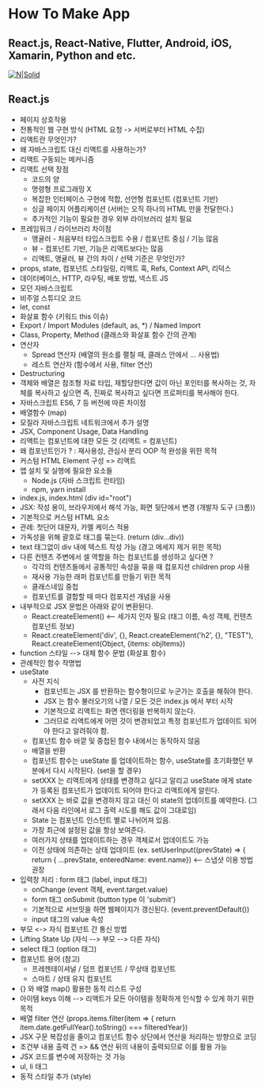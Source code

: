 # How To Make App

## React.js, React-Native, Flutter, Android, iOS, Xamarin, Python and etc.

[![N|Solid](https://cldup.com/dTxpPi9lDf.thumb.png)](https://github.com/aidenkoog)

## React.js

- 페이지 상호작용
- 전통적인 웹 구현 방식 (HTML 요청 -> 서버로부터 HTML 수집)
- 리액트란 무엇인가?
- 왜 자바스크립트 대신 리액트를 사용하는가?
- 리액트 구동되는 메커니즘
- 리액트 선택 장점
  - 코드의 양
  - 명령형 프로그래밍 X
  - 복잡한 인터페이스 구현에 적합, 선언형 컴포넌트 (컴포넌트 기반)
  - 싱글 페이지 어플리케이션 (서버는 오직 하나의 HTML 만을 전달한다.)
  - 추가적인 기능이 필요한 경우 외부 라이브러리 설치 필요
- 프레임워크 / 라이브러리 차이점
  - 앵귤러 - 처음부터 타입스크립트 수용 / 컴포넌트 중심 / 기능 많음
  - 뷰 - 컴포넌트 기반, 기능은 리액트보다는 많음
  - 리액트, 앵귤러, 뷰 간의 차이 / 선택 기준은 무엇인가?
- props, state, 컴포넌트 스타일링, 리액트 훅, Refs, Context API, 리덕스
- 데이터베이스, HTTP, 라우팅, 배포 방법, 넥스트 JS
- 모던 자바스크립트
- 비주얼 스튜디오 코드
- let, const
- 화살표 함수 (키워드 this 이슈)
- Export / Import Modules (default, as, \*) / Named Import
- Class, Property, Method (클래스와 화살표 함수 간의 관계)
- 연산자
  - Spread 연산자 (배열의 원소를 펼칠 때, 클래스 안에서 … 사용법)
  - 레스트 연산자 (함수에서 사용, filter 연산)
- Destructuring
- 객체와 배열은 참조형 자료 타입, 재할당한다면 값이 아닌 포인터를 복사하는 것, 자체를 복사하고 싶으면 즉, 진짜로 복사하고 싶다면 프로퍼티를 복사해야 한다.
- 자바스크립트 ES6, 7 등 버전에 따른 차이점
- 배열함수 (map)
- 모질라 자바스크립트 네트워크에서 추가 설명
- JSX, Component Usage, Data Handling
- 리액트는 컴포넌트에 대한 모든 것 (리액트 = 컴포넌트)
- 왜 컴포넌트인가 ? : 재사용성, 관심사 분리 OOP 적 완성을 위한 목적
- 커스텀 HTML Element 구성 => 리액트
- 앱 설치 및 실행에 필요한 요소들
  - Node.js (자바 스크립트 런타임)
  - npm, yarn install
- index.js, index.html (div id="root")
- JSX: 작성 용이, 브라우저에서 해석 가능, 화면 뒷단에서 변경 (개발자 도구 (크롬))
- 기본적으로 커스텀 HTML 요소
- 관례: 첫단어 대문자, 카멜 케이스 적용
- 가독성을 위해 괄호로 태그를 묶는다. (return (div…div))
- text 태그없이 div 내에 텍스트 작성 가능 (경고 메세지 제거 위한 목적)
- 다른 컨텐츠 주변에서 셀 역할을 하는 컴포넌트를 생성하고 싶다면 ?
  - 각각의 컨텐츠들에서 공통적인 속성을 묶을 때 컴포지션 children prop 사용
  - 재사용 가능한 래퍼 컴포넌트를 만들기 위한 목적
  - 클래스네임 중첩
  - 컴포넌트를 결합할 때 마다 컴포지션 개념을 사용
- 내부적으로 JSX 문법은 아래와 같이 변환된다.
  - React.createElement() <-- 세가지 인자 필요 (태그 이름, 속성 객체, 컨텐츠 컴포넌트 정보)
  - React.createElement('div', {}, React.createElement('h2', {}, "TEST"), React.createElement(Object, {items: objItems})
- function 스타일 --> 대체 함수 문법 (화살표 함수)
- 관례적인 함수 작명법
- useState
  - 사전 지식
    - 컴포넌트는 JSX 를 반환하는 함수형이므로 누군가는 호출을 해줘야 한다.
    - JSX 는 함수 불러오기의 나열 / 모든 것은 index.js 에서 부터 시작
    - 기본적으로 리액트는 화면 렌더링을 반복하지 않는다.
    - 그러므로 리액트에게 어떤 것이 변경되었고 특정 컴포넌트가 업데이트 되어야 한다고 알려줘야 함.
  - 컴포넌트 함수 바깥 및 중첩된 함수 내에서는 동작하지 않음
  - 배열을 반환
  - 컴포넌트 함수는 useState 를 업데이트하는 함수, useState를 초기화했던 부분에서 다시 시작된다. (set을 할 경우)
  - setXXX 는 리액트에게 상태를 변경하고 싶다고 알리고 useState 에게 state가 등록된 컴포넌트가 업데이트 되어야 한다고 리액트에게 알린다.
  - setXXX 는 바로 값을 변경하지 않고 대신 이 state의 업데이트를 예약한다. (그래서 다음 라인에서 로그 출력 시도를 해도 값이 그대로임)
  - State 는 컴포넌트 인스턴트 별로 나뉘어져 있음.
  - 가장 최근에 설정된 값을 항상 보여준다.
  - 여러가지 상태를 업데이트하는 경우 객체로서 업데이트도 가능
  - 이전 상태에 의존하는 상태 업데이트 (ex. setUserInput((prevState) => { return { ...prevState, enteredName: event.name}) <-- 스냅샷 이용 방법 권장
- 입력창 처리 : form 태그 (label, input 태그)
  - onChange (event 객체, event.target.value)
  - form 태그 onSubmit (button type 이 'submit')
  - 기본적으로 서브밋을 하면 웹페이지가 갱신된다. (event.preventDefault())
  - input 태그의 value 속성
- 부모 <-> 자식 컴포넌트 간 통신 방법
- Lifting State Up (자식 --> 부모 --> 다른 자식)
- select 태그 (option 태그)
- 컴포넌트 용어 (참고)
  - 프레젠테이셔널 / 덤프 컴포넌트 / 무상태 컴포넌트
  - 스마트 / 상태 유지 컴포넌트
- {} 와 배열 map() 활용한 동적 리스트 구성
- 아이템 keys 이해 --> 리액트가 모든 아이템을 정확하게 인식할 수 있게 하기 위한 목적
- 배열 filter 연산 (props.items.filter(item => { return item.date.getFullYear().toString() === filteredYear})
- JSX 구문 복잡성을 줄이고 컴포넌트 함수 상단에서 연산을 처리하는 방향으로 코딩
- 조건부 내용 출력 건 => && 연산 뒤의 내용이 출력되므로 이를 활용 가능
- JSX 코드를 변수에 저장하는 것 가능
- ul, li 태그
- 동적 스타일 추가 (style)
